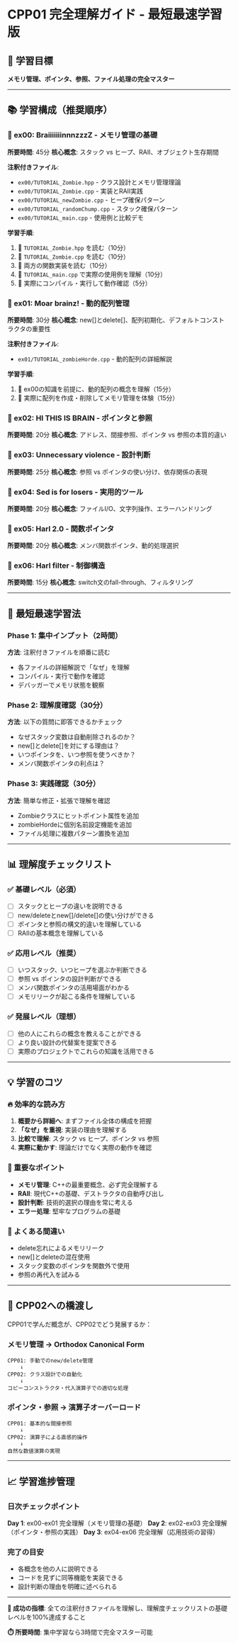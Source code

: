 # CPP01 完全理解ガイド - 最短最速学習版

## 🎯 学習目標
**メモリ管理、ポインタ、参照、ファイル処理の完全マスター**

---

## 📚 学習構成（推奨順序）

### 📖 ex00: BraiiiiiiinnnzzzZ - メモリ管理の基礎
**所要時間**: 45分
**核心概念**: スタック vs ヒープ、RAII、オブジェクト生存期間

**注釈付きファイル**:
- `ex00/TUTORIAL_Zombie.hpp` - クラス設計とメモリ管理理論
- `ex00/TUTORIAL_Zombie.cpp` - 実装とRAII実践
- `ex00/TUTORIAL_newZombie.cpp` - ヒープ確保パターン
- `ex00/TUTORIAL_randomChump.cpp` - スタック確保パターン
- `ex00/TUTORIAL_main.cpp` - 使用例と比較デモ

**学習手順**:
1. 📖 `TUTORIAL_Zombie.hpp` を読む（10分）
2. 📖 `TUTORIAL_Zombie.cpp` を読む（10分）
3. 📖 両方の関数実装を読む（10分）
4. 📖 `TUTORIAL_main.cpp` で実際の使用例を理解（10分）
5. 🔨 実際にコンパイル・実行して動作確認（5分）

### 📖 ex01: Moar brainz! - 動的配列管理
**所要時間**: 30分
**核心概念**: new[]とdelete[]、配列初期化、デフォルトコンストラクタの重要性

**注釈付きファイル**:
- `ex01/TUTORIAL_zombieHorde.cpp` - 動的配列の詳細解説

**学習手順**:
1. 📖 ex00の知識を前提に、動的配列の概念を理解（15分）
2. 🔨 実際に配列を作成・削除してメモリ管理を体験（15分）

### 📖 ex02: HI THIS IS BRAIN - ポインタと参照
**所要時間**: 20分
**核心概念**: アドレス、間接参照、ポインタ vs 参照の本質的違い

### 📖 ex03: Unnecessary violence - 設計判断
**所要時間**: 25分
**核心概念**: 参照 vs ポインタの使い分け、依存関係の表現

### 📖 ex04: Sed is for losers - 実用的ツール
**所要時間**: 20分
**核心概念**: ファイルI/O、文字列操作、エラーハンドリング

### 📖 ex05: Harl 2.0 - 関数ポインタ
**所要時間**: 20分
**核心概念**: メンバ関数ポインタ、動的処理選択

### 📖 ex06: Harl filter - 制御構造
**所要時間**: 15分
**核心概念**: switch文のfall-through、フィルタリング

---

## 🚀 最短最速学習法

### Phase 1: 集中インプット（2時間）
**方法**: 注釈付きファイルを順番に読む
- 各ファイルの詳細解説で「なぜ」を理解
- コンパイル・実行で動作を確認
- デバッガーでメモリ状態を観察

### Phase 2: 理解度確認（30分）
**方法**: 以下の質問に即答できるかチェック
- なぜスタック変数は自動削除されるのか？
- new[]とdelete[]を対にする理由は？
- いつポインタを、いつ参照を使うべきか？
- メンバ関数ポインタの利点は？

### Phase 3: 実践確認（30分）
**方法**: 簡単な修正・拡張で理解を確認
- Zombieクラスにヒットポイント属性を追加
- zombieHordeに個別名前設定機能を追加
- ファイル処理に複数パターン置換を追加

---

## 📊 理解度チェックリスト

### ✅ 基礎レベル（必須）
- [ ] スタックとヒープの違いを説明できる
- [ ] new/deleteとnew[]/delete[]の使い分けができる
- [ ] ポインタと参照の構文的違いを理解している
- [ ] RAIIの基本概念を理解している

### ✅ 応用レベル（推奨）
- [ ] いつスタック、いつヒープを選ぶか判断できる
- [ ] 参照 vs ポインタの設計判断ができる
- [ ] メンバ関数ポインタの活用場面がわかる
- [ ] メモリリークが起こる条件を理解している

### ✅ 発展レベル（理想）
- [ ] 他の人にこれらの概念を教えることができる
- [ ] より良い設計の代替案を提案できる
- [ ] 実際のプロジェクトでこれらの知識を活用できる

---

## 💡 学習のコツ

### 🔥 効率的な読み方
1. **概要から詳細へ**: まずファイル全体の構成を把握
2. **「なぜ」を重視**: 実装の理由を理解する
3. **比較で理解**: スタック vs ヒープ、ポインタ vs 参照
4. **実際に動かす**: 理論だけでなく実際の動作を確認

### 🎯 重要なポイント
- **メモリ管理**: C++の最重要概念、必ず完全理解する
- **RAII**: 現代C++の基礎、デストラクタの自動呼び出し
- **設計判断**: 技術的選択の理由を常に考える
- **エラー処理**: 堅牢なプログラムの基礎

### 🚫 よくある間違い
- delete忘れによるメモリリーク
- new[]とdeleteの混在使用
- スタック変数のポインタを関数外で使用
- 参照の再代入を試みる

---

## 🔄 CPP02への橋渡し

CPP01で学んだ概念が、CPP02でどう発展するか：

### メモリ管理 → Orthodox Canonical Form
```
CPP01: 手動でのnew/delete管理
    ↓
CPP02: クラス設計での自動化
    ↓
コピーコンストラクタ・代入演算子での適切な処理
```

### ポインタ・参照 → 演算子オーバーロード
```
CPP01: 基本的な間接参照
    ↓
CPP02: 演算子による直感的操作
    ↓
自然な数値演算の実現
```

---

## 📈 学習進捗管理

### 日次チェックポイント
**Day 1**: ex00-ex01 完全理解（メモリ管理の基礎）
**Day 2**: ex02-ex03 完全理解（ポインタ・参照の実践）
**Day 3**: ex04-ex06 完全理解（応用技術の習得）

### 完了の目安
- 各概念を他の人に説明できる
- コードを見ずに同等機能を実装できる
- 設計判断の理由を明確に述べられる

---

**🎯 成功の指標**: 全ての注釈付きファイルを理解し、理解度チェックリストの基礎レベルを100%達成すること

**⏱️ 所要時間**: 集中学習なら3時間で完全マスター可能